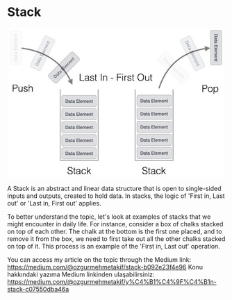 
# Stack

![Stack](stack.png)

A Stack is an abstract and linear data structure that is open to single-sided inputs and outputs, created to hold data. In stacks, the logic of 'First in, Last out' or 'Last in, First out' applies.

To better understand the topic, let's look at examples of stacks that we might encounter in daily life. For instance, consider a box of chalks stacked on top of each other. The chalk at the bottom is the first one placed, and to remove it from the box, we need to first take out all the other chalks stacked on top of it. This process is an example of the 'First in, Last out' operation.

You can access my article on the topic through the Medium link: https://medium.com/@ozgurmehmetakif/stack-b092e23f4e96
Konu hakkındaki yazıma Medium linkinden ulaşabilirsiniz: https://medium.com/@ozgurmehmetakif/y%C4%B1%C4%9F%C4%B1n-stack-c07550dba46a

  
